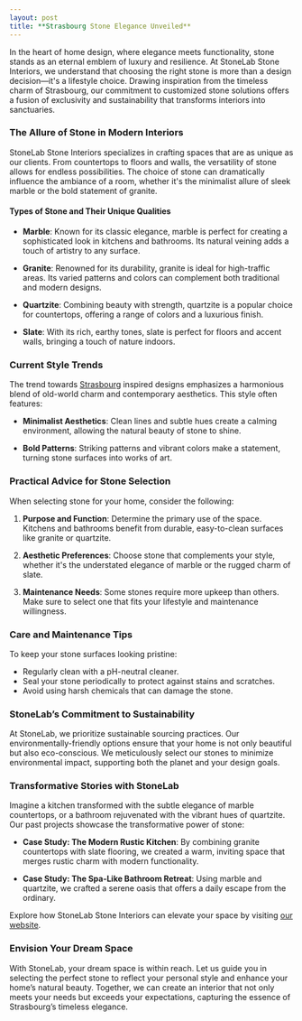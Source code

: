 ```yaml
---
layout: post
title: **Strasbourg Stone Elegance Unveiled**
---
```



In the heart of home design, where elegance meets functionality, stone stands as an eternal emblem of luxury and resilience. At StoneLab Stone Interiors, we understand that choosing the right stone is more than a design decision—it's a lifestyle choice. Drawing inspiration from the timeless charm of Strasbourg, our commitment to customized stone solutions offers a fusion of exclusivity and sustainability that transforms interiors into sanctuaries.

### The Allure of Stone in Modern Interiors

StoneLab Stone Interiors specializes in crafting spaces that are as unique as our clients. From countertops to floors and walls, the versatility of stone allows for endless possibilities. The choice of stone can dramatically influence the ambiance of a room, whether it's the minimalist allure of sleek marble or the bold statement of granite. 

#### Types of Stone and Their Unique Qualities

- **Marble**: Known for its classic elegance, marble is perfect for creating a sophisticated look in kitchens and bathrooms. Its natural veining adds a touch of artistry to any surface.

- **Granite**: Renowned for its durability, granite is ideal for high-traffic areas. Its varied patterns and colors can complement both traditional and modern designs.

- **Quartzite**: Combining beauty with strength, quartzite is a popular choice for countertops, offering a range of colors and a luxurious finish.

- **Slate**: With its rich, earthy tones, slate is perfect for floors and accent walls, bringing a touch of nature indoors.

### Current Style Trends

The trend towards [Strasbourg](https://stonelab.se) inspired designs emphasizes a harmonious blend of old-world charm and contemporary aesthetics. This style often features:

- **Minimalist Aesthetics**: Clean lines and subtle hues create a calming environment, allowing the natural beauty of stone to shine.

- **Bold Patterns**: Striking patterns and vibrant colors make a statement, turning stone surfaces into works of art.

### Practical Advice for Stone Selection

When selecting stone for your home, consider the following:

1. **Purpose and Function**: Determine the primary use of the space. Kitchens and bathrooms benefit from durable, easy-to-clean surfaces like granite or quartzite.

2. **Aesthetic Preferences**: Choose stone that complements your style, whether it's the understated elegance of marble or the rugged charm of slate.

3. **Maintenance Needs**: Some stones require more upkeep than others. Make sure to select one that fits your lifestyle and maintenance willingness.

### Care and Maintenance Tips

To keep your stone surfaces looking pristine:

- Regularly clean with a pH-neutral cleaner.
- Seal your stone periodically to protect against stains and scratches.
- Avoid using harsh chemicals that can damage the stone.

### StoneLab’s Commitment to Sustainability

At StoneLab, we prioritize sustainable sourcing practices. Our environmentally-friendly options ensure that your home is not only beautiful but also eco-conscious. We meticulously select our stones to minimize environmental impact, supporting both the planet and your design goals.

### Transformative Stories with StoneLab

Imagine a kitchen transformed with the subtle elegance of marble countertops, or a bathroom rejuvenated with the vibrant hues of quartzite. Our past projects showcase the transformative power of stone:

- **Case Study: The Modern Rustic Kitchen**: By combining granite countertops with slate flooring, we created a warm, inviting space that merges rustic charm with modern functionality.

- **Case Study: The Spa-Like Bathroom Retreat**: Using marble and quartzite, we crafted a serene oasis that offers a daily escape from the ordinary.

Explore how StoneLab Stone Interiors can elevate your space by visiting [our website](https://stonelab.se).

### Envision Your Dream Space

With StoneLab, your dream space is within reach. Let us guide you in selecting the perfect stone to reflect your personal style and enhance your home’s natural beauty. Together, we can create an interior that not only meets your needs but exceeds your expectations, capturing the essence of Strasbourg’s timeless elegance.
